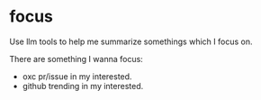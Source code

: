 # focus

Use llm tools to help me summarize somethings which I focus on.

There are something I wanna focus:
- oxc pr/issue in my interested.
- github trending in my interested.